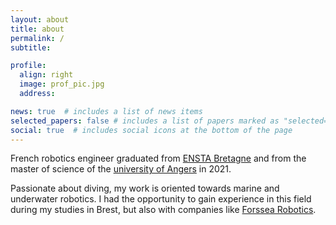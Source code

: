```yaml
---
layout: about
title: about
permalink: /
subtitle:

profile:
  align: right
  image: prof_pic.jpg
  address:

news: true  # includes a list of news items
selected_papers: false # includes a list of papers marked as "selected={true}"
social: true  # includes social icons at the bottom of the page
---
```


French robotics engineer graduated from [ENSTA Bretagne](https://ensta-bretagne.fr) and from the master of science of the [university of Angers](https://www.univ-angers.fr) in 2021.

Passionate about diving, my work is oriented towards marine and underwater robotics. I had the opportunity to gain experience in this field during my studies in Brest, but also with companies like [Forssea Robotics](https://forssea-robotics.fr/).
